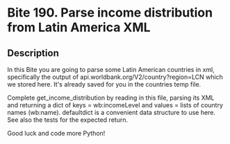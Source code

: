 # Bite 190. Parse income distribution from Latin America XML

## Description

In this Bite you are going to parse some Latin American countries in xml, specifically the output of api.worldbank.org/V2/country?region=LCN which we stored here. It's already saved for you in the countries temp file.

Complete get_income_distribution by reading in this file, parsing its XML and returning a dict of keys = wb:incomeLevel and values = lists of country names (wb:name). defaultdict is a convenient data structure to use here. See also the tests for the expected return.

Good luck and code more Python!
